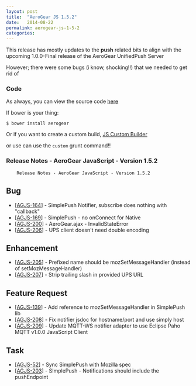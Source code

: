```yaml
---
layout: post
title:  "AeroGear JS 1.5.2"
date:   2014-08-22
permalink: aerogear-js-1-5-2
categories: 
---
```


This release has mostly updates to the **push** related bits to align with the upcoming 1.0.0-Final release of the AeroGear UnifiedPush Server


However; there were some bugs (i know, shocking!!) that we needed to get rid of


### Code

As always, you can view the source code [here](https://github.com/aerogear/aerogear-js/releases/latest)

If bower is your thing:

    $ bower install aerogear

Or if you want to create a custom build, [JS Custom Builder](http://aerogear.org/download/custom/)

or use can use the `custom` grunt command!!


### Release Notes - AeroGear JavaScript - Version 1.5.2



        Release Notes - AeroGear JavaScript - Version 1.5.2
    
<h2>        Bug
</h2>
<ul>
<li>[<a href='https://issues.jboss.org/browse/AGJS-164'>AGJS-164</a>] -         SimplePush Notifier, subscribe does nothing with &quot;callback&quot;
</li>
<li>[<a href='https://issues.jboss.org/browse/AGJS-169'>AGJS-169</a>] -         SimplePush - no onConnect for Native
</li>
<li>[<a href='https://issues.jboss.org/browse/AGJS-200'>AGJS-200</a>] -         AeroGear.ajax - InvalidStateError
</li>
<li>[<a href='https://issues.jboss.org/browse/AGJS-206'>AGJS-206</a>] -         UPS client doesn&#39;t need double encoding
</li>
</ul>
                    
<h2>        Enhancement
</h2>
<ul>
<li>[<a href='https://issues.jboss.org/browse/AGJS-205'>AGJS-205</a>] -         Prefixed name should be mozSetMessageHandler (instead of setMozMessageHandler)
</li>
<li>[<a href='https://issues.jboss.org/browse/AGJS-207'>AGJS-207</a>] -         Strip trailing slash in provided UPS URL
</li>
</ul>
        
<h2>        Feature Request
</h2>
<ul>
<li>[<a href='https://issues.jboss.org/browse/AGJS-139'>AGJS-139</a>] -         Add reference to mozSetMessageHandler in SimplePush lib
</li>
<li>[<a href='https://issues.jboss.org/browse/AGJS-208'>AGJS-208</a>] -         Fix notifier jsdoc for hostname/port and use simply host
</li>
<li>[<a href='https://issues.jboss.org/browse/AGJS-209'>AGJS-209</a>] -         Update MQTT-WS notifier adapter to use Eclipse Paho MQTT v1.0.0 JavaScript Client
</li>
</ul>
                                        
<h2>        Task
</h2>
<ul>
<li>[<a href='https://issues.jboss.org/browse/AGJS-52'>AGJS-52</a>] -         Sync SimplePush with Mozilla spec
</li>
<li>[<a href='https://issues.jboss.org/browse/AGJS-203'>AGJS-203</a>] -         SImplePush - Notifications should include the pushEndpoint
</li>
</ul>
                    


